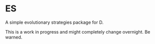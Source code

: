 ES
==

A simple evolutionary strategies package for D.

This is a work in progress and might completely change overnight. Be warned.
